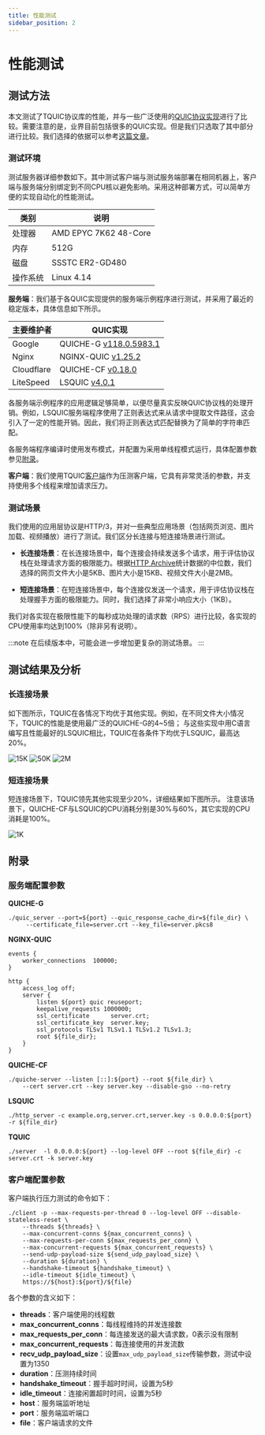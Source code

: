 ```yaml
---
title: 性能测试
sidebar_position: 2
---
```


# 性能测试

## 测试方法

本文测试了TQUIC协议库的性能，并与一些广泛使用的[QUIC协议实现](comparison.md)进行了比较。需要注意的是，业界目前包括很多的QUIC实现。但是我们只选取了其中部分进行比较。我们选择的依据可以参考[这篇文章](comparison.md)。


### 测试环境

测试服务器详细参数如下。其中测试客户端与测试服务端部署在相同机器上，客户端与服务端分别绑定到不同CPU核以避免影响。采用这种部署方式，可以简单方便的实现自动化的性能测试。

| 类别 | 说明 |
| ---- | ---- |
| 处理器 | AMD EPYC 7K62 48-Core |
| 内存 | 512G |
| 磁盘 | SSSTC ER2-GD480 |
| 操作系统 | Linux 4.14 |


**服务端**：我们基于各QUIC实现提供的服务端示例程序进行测试，并采用了最近的稳定版本，具体信息如下所示。

| 主要维护者 | QUIC实现 |
| ---------- | -------- |
| Google     | QUICHE-G [v118.0.5983.1](https://chromium.googlesource.com/chromium/src.git/+/refs/tags/118.0.5983.1) |
| Nginx      | NGINX-QUIC [v1.25.2](http://nginx.org/en/download.html) |
| Cloudflare | QUICHE-CF [v0.18.0](https://github.com/cloudflare/quiche/releases/tag/0.18.0) |
| LiteSpeed  | LSQUIC [v4.0.1](https://github.com/litespeedtech/lsquic/releases/tag/v4.0.1) |

各服务端示例程序的应用逻辑足够简单，以便尽量真实反映QUIC协议栈的处理开销。例如，LSQUIC服务端程序使用了正则表达式来从请求中提取文件路径，这会引入了一定的性能开销。因此，我们将正则表达式匹配替换为了简单的字符串匹配。

各服务端程序编译时使用发布模式，并配置为采用单线程模式运行，具体配置参数参见[附录](benchmark.md#appendix)。


**客户端**：我们使用TQUIC[客户端](https://github.com/tencent/tquic/tools/src/bin/tquic_client.rs)作为压测客户端，它具有非常灵活的参数，并支持使用多个线程来增加请求压力。


### 测试场景

我们使用的应用层协议是HTTP/3，并对一些典型应用场景（包括网页浏览、图片加载、视频播放）进行了测试。我们区分长连接与短连接场景进行测试。

- **长连接场景**：在长连接场景中，每个连接会持续发送多个请求，用于评估协议栈在处理请求方面的极限能力。根据[HTTP Archive](https://httparchive.org/reports/page-weight#bytesHtml)统计数据的中位数，我们选择的网页文件大小是5KB、图片大小是15KB、视频文件大小是2MB。

- **短连接场景**：在短连接场景中，每个连接仅发送一个请求，用于评估协议栈在处理握手方面的极限能力。同时，我们选择了非常小响应大小（1KB）。

我们对各实现在极限性能下的每秒成功处理的请求数（RPS）进行比较，各实现的CPU使用率均达到100%（除非另有说明）。

:::note
在后续版本中，可能会进一步增加更复杂的测试场景。
:::


## 测试结果及分析

### 长连接场景

如下图所示，TQUIC在各情况下均优于其他实现。例如，在不同文件大小情况下，TQUIC的性能是使用最广泛的QUICHE-G的4~5倍；
与这些实现中用C语言编写且性能最好的LSQUIC相比，TQUIC在各条件下均优于LSQUIC，最高达20%。

![15K](benchmark_long_15k.png)
![50K](benchmark_long_50k.png)
![2M](benchmark_long_2m.png)


### 短连接场景

短连接场景下，TQUIC领先其他实现至少20%，详细结果如下图所示。
注意该场景下，QUICHE-CF与LSQUIC的CPU消耗分别是30%与60%，其它实现的CPU消耗是100%。

![1K](benchmark_short.png)



## 附录

### 服务端配置参数

**QUICHE-G**
```
./quic_server --port=${port} --quic_response_cache_dir=${file_dir} \
     --certificate_file=server.crt --key_file=server.pkcs8
```

**NGINX-QUIC**
```
events {
    worker_connections  100000;
}

http {
    access_log off;
    server {
        listen ${port} quic reuseport;
        keepalive_requests 1000000;
        ssl_certificate      server.crt;
        ssl_certificate_key  server.key;
        ssl_protocols TLSv1 TLSv1.1 TLSv1.2 TLSv1.3;
        root ${file_dir};
    }
}
```

**QUICHE-CF**
```
./quiche-server --listen [::]:${port} --root ${file_dir} \
    --cert server.crt --key server.key --disable-gso --no-retry
```

**LSQUIC**
```
./http_server -c example.org,server.crt,server.key -s 0.0.0.0:${port} -r ${file_dir}
```

**TQUIC**
```
./server  -l 0.0.0.0:${port} --log-level OFF --root ${file_dir} -c server.crt -k server.key 
```

### 客户端配置参数

客户端执行压力测试的命令如下：
```
./client -p --max-requests-per-thread 0 --log-level OFF --disable-stateless-reset \
    --threads ${threads} \
    --max-concurrent-conns ${max_concurrent_conns} \
    --max-requests-per-conn ${max_requests_per_conn} \
    --max-concurrent-requests ${max_concurrent_requests} \
    --send-udp-payload-size ${send_udp_payload_size} \
    --duration ${duration} \
    --handshake-timeout ${handshake_timeout} \
    --idle-timeout ${idle_timeout} \
    https://${host}:${port}/${file}
```

各个参数的含义如下：
- **threads**：客户端使用的线程数
- **max_concurrent_conns**：每线程维持的并发连接数
- **max_requests_per_conn**：每连接发送的最大请求数，0表示没有限制
- **max_concurrent_requests**：每连接使用的并发流数
- **recv_udp_payload_size**：设置`max_udp_payload_size`传输参数，测试中设置为1350
- **duration**：压测持续时间
- **handshake_timeout**：握手超时时间，设置为5秒
- **idle_timeout**：连接闲置超时时间，设置为5秒
- **host**：服务端监听地址
- **port**：服务端监听端口
- **file**：客户端请求的文件

